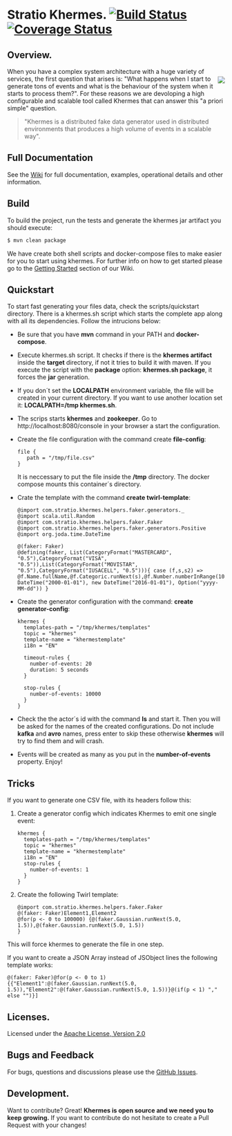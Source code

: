 # Stratio Khermes. [![Build Status](https://travis-ci.org/Stratio/khermes.svg?branch=master)](https://travis-ci.org/Stratio/khermes)[![Coverage Status](https://coveralls.io/repos/github/Stratio/khermes/badge.svg?branch=master)](https://coveralls.io/github/Stratio/khermes?branch=master)

## Overview.

<img src="http://vignette1.wikia.nocookie.net/en.futurama/images/f/f1/Hermes_2.png/revision/latest?cb=20110710102037" align="right" vspace="20" />

When you have a complex system architecture with a huge variety of services, the first question that arises is:  "What happens when I start to generate tons of events and what is the behaviour of the system when it starts to process them?". For these reasons we are devoloping a high configurable and scalable tool called Khermes that can answer this "a priori simple" question.

> "Khermes is a distributed fake data generator used in distributed environments that produces a high volume of events in a scalable way".
  
## Full Documentation

See the [Wiki](https://github.com/Stratio/khermes/wiki/) for full documentation, examples, operational details and other information.
  
## Build
To build the project, run the tests and generate the khermes jar artifact you should execute:
```sh
$ mvn clean package
```

We have create both shell scripts and docker-compose files to make easier for you to start using khermes. For further info on how to get started please go to the [Getting Started](https://github.com/Stratio/khermes/wiki/Getting-started) section of our Wiki.

## Quickstart

To start fast generating your files data, check the scripts/quickstart directory. There is a khermes.sh script which starts the complete app along with all its dependencies. Follow the intrucions below:

- Be sure that you have **mvn** command in your PATH and **docker-compose**.
- Execute khermes.sh script. It checks if there is the **khermes artifact** inside the **target** directory, if not it tries to build it with maven. If you execute the script with the **package** option:  **khermes.sh package**, it forces the **jar** generation. 
- If you don´t set the **LOCALPATH** environment variable, the file will be created in your current directory. If you want to use another location set it: **LOCALPATH=/tmp khermes.sh**. 
- The scrips starts **khermes** and **zookeeper**. Go to http://localhost:8080/console in your browser a start the configuration.
- Create the file configuration with the command create **file-config**:
    ```    
    file {
       path = "/tmp/file.csv"
    }
    ```
    It is neccessary to put the file inside the **/tmp** directory. The docker compose mounts this container´s directory.
- Crate the template with the command **create twirl-template**:
    ```
    @import com.stratio.khermes.helpers.faker.generators._
    @import scala.util.Random
    @import com.stratio.khermes.helpers.faker.Faker
    @import com.stratio.khermes.helpers.faker.generators.Positive
    @import org.joda.time.DateTime
    
    @(faker: Faker)
    @defining(faker, List(CategoryFormat("MASTERCARD", "0.5"),CategoryFormat("VISA", "0.5")),List(CategoryFormat("MOVISTAR", "0.5"),CategoryFormat("IUSACELL", "0.5"))){ case (f,s,s2) =>
    @f.Name.fullName,@f.Categoric.runNext(s),@f.Number.numberInRange(10000,50000),@f.Geo.geolocation.city,@f.Number.numberInRange(1000,10000),@f.Categoric.runNext(s2),@f.Number.numberInRange(1,5000),@f.Datetime.datetime(new DateTime("2000-01-01"), new DateTime("2016-01-01"), Option("yyyy-MM-dd")) }
    ```
- Create the generator configuration with the command: **create generator-config**:

    ```
    khermes {
      templates-path = "/tmp/khermes/templates"
      topic = "khermes"
      template-name = "khermestemplate"
      i18n = "EN"
    
      timeout-rules {
        number-of-events: 20
        duration: 5 seconds
      }
    
      stop-rules {
        number-of-events: 10000
      }
    }
    ```
- Check the the actor´s id with the command **ls** and start it. Then you will be asked for the names of the created configurations. Do not include **kafka** and **avro** names, press enter to skip these otherwise **khermes** will try to find them and will crash.
- Events will be created as many as you put in the **number-of-events** property. Enjoy!

## Tricks

If you want to generate one CSV file, with its headers follow this:

1. Create a generator config which indicates Khermes to emit one single event:

    ```
    khermes {
      templates-path = "/tmp/khermes/templates"
      topic = "khermes"
      template-name = "khermestemplate"
      i18n = "EN"
      stop-rules {
        number-of-events: 1
      }
    }
    ```

2. Create the following Twirl template:

        
    ```
    @import com.stratio.khermes.helpers.faker.Faker
    @(faker: Faker)Element1,Element2
    @for(p <- 0 to 100000) {@(faker.Gaussian.runNext(5.0, 1.5)),@(faker.Gaussian.runNext(5.0, 1.5))
    }
    ```
    
This will force khermes to generate the file in one step.

If you want to create a JSON Array instead of JSObject lines the following template works:

    
    @(faker: Faker)@for(p <- 0 to 1) {{"Element1":@(faker.Gaussian.runNext(5.0, 1.5)),"Element2":@(faker.Gaussian.runNext(5.0, 1.5))}@(if(p < 1) "," else "")}]
    
 
## Licenses.
Licensed under the [Apache License, Version 2.0](http://www.apache.org/licenses/LICENSE-2.0)

## Bugs and Feedback

For bugs, questions and discussions please use the [GitHub Issues](https://github.com/Stratio/khermes/issues).

## Development.

Want to contribute? Great!
**Khermes is open source and we need you to keep growing.**
If you want to contribute do not hesitate to create a Pull Request with your changes!